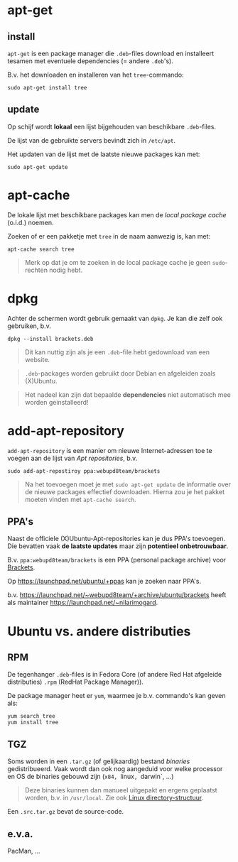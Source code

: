 # apt-get

## install

`apt-get` is een package manager die `.deb`-files download en installeert tesamen met eventuele dependencies (= andere `.deb`'s).

B.v. het downloaden en installeren van het `tree`-commando:

```
sudo apt-get install tree
```

## update

Op schijf wordt **lokaal** een lijst bijgehouden van beschikbare `.deb`-files.

De lijst van de gebruikte servers bevindt zich in `/etc/apt`.

Het updaten van de lijst met de laatste nieuwe packages kan met:

```
sudo apt-get update
```

# apt-cache

De lokale lijst met beschikbare packages kan men de *local package cache* (o.i.d.) noemen.

Zoeken of er een pakketje met `tree` in de naam aanwezig is, kan met:

```
apt-cache search tree
```

> Merk op dat je om te zoeken in de local package cache je geen `sudo`-rechten nodig hebt.

# dpkg

Achter de schermen wordt gebruik gemaakt van `dpkg`. Je kan die zelf ook gebruiken, b.v.

```
dpkg --install brackets.deb
```

> Dit kan nuttig zijn als je een `.deb`-file hebt gedownload van een website.

> `.deb`-packages worden gebruikt door Debian en afgeleiden zoals (X)Ubuntu.

> Het nadeel kan zijn dat bepaalde **dependencies** niet automatisch mee worden geinstalleerd!

# add-apt-repository

`add-apt-repository` is een manier om nieuwe Internet-adressen toe te voegen aan de lijst van *Apt repositories*, b.v.

```
sudo add-apt-repostiroy ppa:webupd8team/brackets
```

> Na het toevoegen moet je met `sudo apt-get update` de informatie over de nieuwe packages effectief downloaden.
> Hierna zou je het pakket moeten vinden met `apt-cache search`.

## PPA's

Naast de officiele (X)Ubuntu-Apt-repositories kan je dus PPA's toevoegen.
Die bevatten vaak **de laatste updates** maar zijn **potentieel onbetrouwbaar**.

B.v. `ppa:webupd8team/brackets` is een PPA (personal package archive) voor [Brackets](http://brackets.io/).

Op https://launchpad.net/ubuntu/+ppas kan je zoeken naar PPA's.

b.v. https://launchpad.net/~webupd8team/+archive/ubuntu/brackets heeft als maintainer
https://launchpad.net/~nilarimogard.


# Ubuntu vs. andere distributies

## RPM

De tegenhanger `.deb`-files is in Fedora Core (of andere Red Hat afgeleide distributies) `.rpm` (RedHat Package Manager)).

De package manager heet er `yum`, waarmee je b.v. commando's kan geven als:

```
yum search tree
yum install tree
```

## TGZ

Soms worden in een `.tar.gz` (of gelijkaardig) bestand *binaries* gedistribueerd. Vaak wordt dan ook nog aangeduid voor welke processor en OS de binaries gebouwd zijn (`x84, `linux`, `darwin`, ...)

> Deze binaries kunnen dan manueel uitgepakt en ergens geplaatst worden, b.v. in `/usr/local`. Zie ook [Linux directory-structuur](Linux/Directories.md).

Een `.src.tar.gz` bevat de source-code.

## e.v.a.

PacMan, ...

